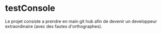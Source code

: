 # testConsole

Le projet consiste a prendre en main git hub afin de devenir un developpeur extraordinaire (avec des fautes d'orthographes).